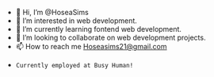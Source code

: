 - 👋 Hi, I’m @HoseaSims
- 👀 I’m interested in web development.
- 🌱 I’m currently learning fontend web development.
- 💞️ I’m looking to collaborate on web development projects.
- 📫 How to reach me Hoseasims21@gmail.com
-     Currently employed at Busy Human! 

<!---
HoseaSims/HoseaSims is a ✨ special ✨ repository because its `README.md` (this file) appears on your GitHub profile.
You can click the Preview link to take a look at your changes.
--->
